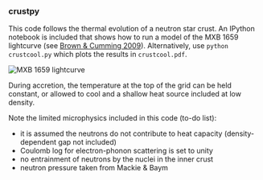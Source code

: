 ### crustpy

This code follows the thermal evolution of a neutron star crust.
An IPython notebook is included that shows how to run a model of the MXB 1659 lightcurve (see [Brown & Cumming 2009](http://iopscience.iop.org/0004-637X/698/2/1020)). Alternatively, use `python crustcool.py` which plots the results in `crustcool.pdf`.

![MXB 1659 lightcurve](https://github.com/andrewcumming/crustpy/raw/master/lc1659.png)

During accretion, the temperature at the top of the grid can be held constant, or allowed to cool and a shallow heat source included at low density.

Note the limited microphysics included in this code (to-do list):
* it is assumed the neutrons do not contribute to heat capacity (density-dependent gap not included)
* Coulomb log for electron-phonon scattering is set to unity
* no entrainment of neutrons by the nuclei in the inner crust
* neutron pressure taken from Mackie & Baym

